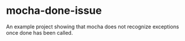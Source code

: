# mocha-done-issue

An example project showing that mocha does not recognize exceptions once done has been called.
